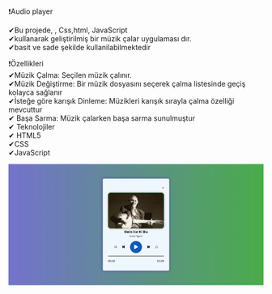 ❗Audio player

✔Bu projede, , Css,html, JavaScript <br>
✔kullanarak geliştirilmiş bir müzik çalar uygulaması dır. <br>
✔basit ve sade şekilde kullanilabilmektedir<br>

❗Özellikleri<br>
✔Müzik Çalma: Seçilen müzik çalınır.<br>
✔Müzik Değiştirme: Bir müzik dosyasını seçerek çalma listesinde geçiş kolayca sağlanır <br>
✔İsteğe göre karışık Dinleme: Müzikleri karışık sırayla çalma özelliği mevcuttur<br> 
✔ Başa Sarma: Müzik çalarken başa sarma sunulmuştur <br>
✔ Teknolojiler<br>
✔ HTML5<br>
 ✔CSS<br>
✔JavaScript

![alt text](gifvideosu-ezgif.com-crop.gif)

